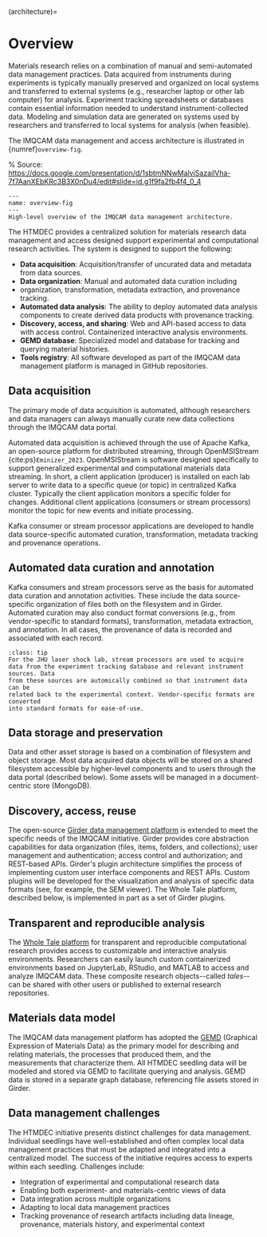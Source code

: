 (architecture)=
# Overview

Materials research relies on a combination of manual and semi-automated data
management practices. Data acquired from instruments during experiments is
typically manually preserved and organized on local systems and transferred to
external systems (e.g., researcher laptop or other lab computer) for analysis.
Experiment tracking spreadsheets or databases contain essential information
needed to understand instrument-collected data. Modeling and simulation data are
generated on systems used by researchers and transferred to local systems for
analysis (when feasible). 

The IMQCAM data management and access architecture is illustrated in
{numref}`overview-fig`. 

% Source: https://docs.google.com/presentation/d/1sbtmNNwMalviSazailVha-7f7AanXEbKRc3B3X0nDu4/edit#slide=id.g1f9fa2fb4f4_0_4
```{figure} images/high-level-overview.png
---
name: overview-fig
---
High-level overview of the IMQCAM data management architecture.
```

The HTMDEC  provides a centralized solution for materials research data
management and access designed support experimental and computational research
activities. The system is designed to support the following:

* **Data acquisition**: Acquisition/transfer of uncurated data and metadata from data
  sources.
* **Data organization**: Manual and automated data curation including
* organization, transformation, metadata extraction, and provenance tracking.
* **Automated data analysis**: The ability to deploy automated data analysis
  components to create derived data products with provenance tracking.
* **Discovery, access, and sharing**: Web and API-based access to data with
  access control. Containerized interactive analysis environments.
* **GEMD database**: Specialized model and database for tracking and querying material
  histories.
* **Tools registry**: All software developed as part of the IMQCAM data
  management platform is managed in GitHub repositories.


## Data acquisition

The primary mode of data acquisition is automated, although researchers and data
managers can always manually curate new data collections through the IMQCAM data
portal. 

Automated data acquisition is achieved through the use of Apache Kafka, an
open-source platform for distributed streaming, through OpenMSIStream
{cite:ps}`Eminizer_2023`. OpenMSIStream is software designed specifically to
support generalized experimental and computational materials data streaming. In
short, a client application (producer) is installed on each lab server to write
data to a specific queue (or topic) in centralized Kafka cluster. Typically the
client application monitors a specific folder for changes. Additional client
applications (consumers or stream processors) monitor the topic for new events
and initiate processing.

Kafka consumer or stream processor applications are developed to handle data
source-specific automated curation, transformation, metadata tracking and
provenance operations.

## Automated data curation and annotation

Kafka consumers and stream processors serve as the basis for automated data
curation and annotation activities. These include the data source-specific
organization of files both on the filesystem and in Girder. Automated curation
may also conduct format conversions (e.g., from vendor-specific to standard
formats), transformation, metadata extraction, and annotation. In all cases, the
provenance of data is recorded and associated with each record. 

`````{admonition} Example
:class: tip
For the JHU laser shock lab, stream processors are used to acquire
data from the experiment tracking database and relevant instrument sources. Data
from these sources are automically combined so that instrument data can be
related back to the experimental context. Vendor-specific formats are converted
into standard formats for ease-of-use.
`````

## Data storage and preservation

Data and other asset storage is based on a combination of filesystem and object 
storage. Most data acquired data objects will be stored on a shared filesystem
accessible by higher-level components and to users through the data portal
(described below). Some assets will be managed in a document-centric store
(MongoDB).

## Discovery, access, reuse

The open-source [Girder data management
platform](https://girder.readthedocs.io/) is extended to meet the specific needs
of the IMQCAM initiative. Girder provides core abstraction capabilities for data
organization (files, items, folders, and collections); user management and
authentication; access control and authorization; and REST-based APIs. Girder's
plugin architecture simplifies the process of implementing custom user interface
components and REST APIs. Custom plugins will be developed for the visualization
and analysis of specific data formats (see, for example, the SEM viewer). The
Whole Tale platform, described below, is implemented in part as a set of Girder
plugins.

## Transparent and reproducible analysis

The [Whole Tale platform](https://docs.wholetale.org/) for transparent and
reproducible computational research provides access to customizable and
interactive analysis environments. Researchers can easily launch custom
containerized environments based on JupyterLab, RStudio, and MATLAB to access and
analyze IMQCAM data. These composite research objects--called _tales_--can be
shared with other users or published to external research repositories.

## Materials data model

The IMQCAM data management platform has adopted the
[GEMD](https://citrineinformatics.github.io/gemd-docs/) (Graphical Expression of
Materials Data) as the primary model for describing and relating materials, the
processes that produced them, and the measurements that characterize them. 
 All HTMDEC seedling data will be modeled and stored via GEMD to facilitate querying
and analysis. GEMD data is stored in a separate graph database, referencing
file assets stored in Girder.

## Data management challenges

The HTMDEC initiative presents distinct challenges for data management.
Individual seedlings have well-established and often complex local data
management practices that must be adapted and integrated into a centralized
model. The success of the initiative requires access to experts within each
seedling. Challenges include:

* Integration of experimental and computational research data
* Enabling both experiment- and materials-centric views of data
* Data integration across multiple organizations
* Adapting to local data management practices
* Tracking provenance of research artifacts including data lineage, provenance, 
  materials history, and experimental context
